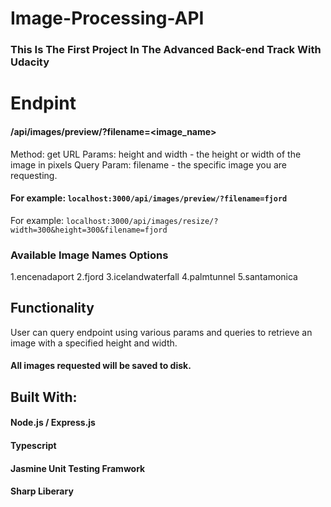 # Image-Processing-API
### This Is The First Project In The Advanced Back-end Track With Udacity

# Endpint
#### /api/images/preview/?filename=<image_name>
Method: get URL Params: height and width - the height or width of the image in pixels Query Param: filename - the specific image you are requesting.

#### For example: `localhost:3000/api/images/preview/?filename=fjord`

For example: `localhost:3000/api/images/resize/?width=300&height=300&filename=fjord`
### Available Image Names Options
1.encenadaport
2.fjord
3.icelandwaterfall
4.palmtunnel
5.santamonica
## Functionality
User can query endpoint using various params and queries to retrieve an image with a specified height and width.
#### All images requested will be saved to disk.

## Built With:
#### Node.js / Express.js
#### Typescript
#### Jasmine Unit Testing Framwork
#### Sharp Liberary
